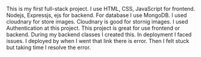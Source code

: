 This is my first full-stack project.
I use HTML, CSS, JavaScript for frontend.
Nodejs, Expressjs, ejs for backend.
For database I use MongoDB.
I used cloudnary for store images.
Cloudnary is good for stornig images.
I used Authentication at this project.
This project is great for use frontend or backend.
During my backend classes I created this.
In deployment I faced issues.
I deployed by when I went that link there is error.
Then I felt stuck but taking time I resolve the error.
